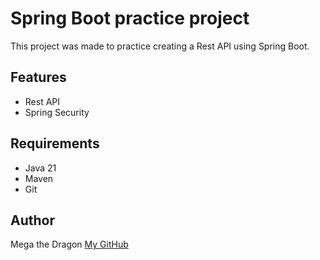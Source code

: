 # Spring Boot practice project

This project was made to practice creating a Rest API using Spring Boot.

## Features
- Rest API
- Spring Security

## Requirements
- Java 21
- Maven
- Git

## Author
Mega the Dragon
[My GitHub](https://github.com/Mega-theDragon/SpringBoot_Backend)